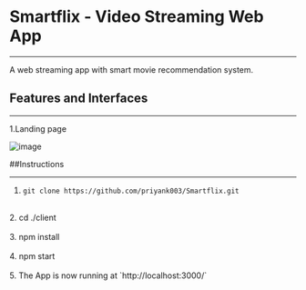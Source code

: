 # Smartflix - Video Streaming Web App
-------------------------------------------------------------------------------------------------------------------------------------------------------------------------

A web streaming app with smart movie recommendation system. 

## Features and Interfaces

-------------------------------------------------------------------------------------------------------------------------------------------------------------------------
  1.Landing page
  
  ![image](https://user-images.githubusercontent.com/79754424/167499938-f9174afd-19b8-42b7-b68b-1780b872ea2b.png)


##Instructions

-------------------------------------------------------------------------------------------------------------------------------------------------------------------------

  1. `git clone https://github.com/priyank003/Smartflix.git` <br/>
  <br/>
  2. cd ./client <br/>
  <br/>
  3. npm install <br/>
  <br/>
  4. npm start <br/>
  <br/>
  5. The App is now running at `http://localhost:3000/`

